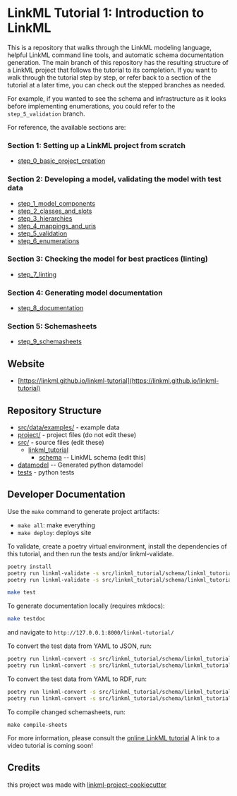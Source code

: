 # LinkML Tutorial 1: Introduction to LinkML

This is a repository that walks through the LinkML modeling language, helpful LinkML command line tools, and 
automatic schema documentation generation. The main branch of this repository has the resulting
structure of a LinkML project that follows the tutorial to its completion.  If you want to walk through
the tutorial step by step, or refer back to a section of the tutorial at a later time, you can 
check out the stepped branches as needed.

For example, if you wanted to see the schema and infrastructure as it looks before implementing enumerations, 
you could refer to the `step_5_validation` branch.

For reference, the available sections are:

### Section 1: Setting up a LinkML project from scratch 
- [step_0_basic_project_creation](https://github.com/linkml/linkml-tutorial/tree/step_0_basic_project_creation)

### Section 2: Developing a model, validating the model with test data

- [step_1_model_components](https://github.com/linkml/linkml-tutorial/tree/step_1_model_components)
- [step_2_classes_and_slots](https://github.com/linkml/linkml-tutorial/tree/step_2_classes_and_slots)
- [step_3_hierarchies](https://github.com/linkml/linkml-tutorial/tree/step_3_hierarchies)
- [step_4_mappings_and_uris](https://github.com/linkml/linkml-tutorial/tree/step_4_mappings_and_uris)
- [step_5_validation](https://github.com/linkml/linkml-tutorial/tree/step_5_validation)
- [step_6_enumerations](https://github.com/linkml/linkml-tutorial/tree/step_6_enumerations)

### Section 3: Checking the model for best practices (linting)
- [step_7_linting](https://github.com/linkml/linkml-tutorial/tree/step_7_linting)

### Section 4: Generating model documentation
- [step_8_documentation](https://github.com/linkml/linkml-tutorial/tree/step_8_documentation)

### Section 5: Schemasheets
- [step_9_schemasheets](https://github.com/linkml/linkml-tutorial/tree/schemasheets)


## Website

* [https://linkml.github.io/linkml-tutorial](https://linkml.github.io/linkml-tutorial)

## Repository Structure

* [src/data/examples/](src/data/examples/Person-001.yaml) - example data
* [project/](project/) - project files (do not edit these)
* [src/](src/) - source files (edit these)
    * [linkml_tutorial](src/linkml_tutorial)
        * [schema](src/linkml_tutorial/schema) -- LinkML schema (edit this)
* [datamodel](src/linkml_tutorial/datamodel) -- Generated python datamodel
* [tests](tests/) - python tests

## Developer Documentation

Use the `make` command to generate project artifacts:

- `make all`: make everything
- `make deploy`: deploys site

To validate, create a poetry virtual environment, install the dependencies of this tutorial, and then
run the tests and/or linkml-validate.

```bash
poetry install
poetry run linkml-validate -s src/linkml_tutorial/schema/linkml_tutorial.yaml src/data/examples/Person-001.yaml --target-class PersonCollection
poetry run linkml-validate -s src/linkml_tutorial/schema/linkml_tutorial.yaml src/data/examples/Animal-001.yaml --target-class AnimalCollection
```

```bash
make test
```

To generate documentation locally (requires mkdocs):

```bash
make testdoc
```
and navigate to `http://127.0.0.1:8000/linkml-tutorial/`

To convert the test data from YAML to JSON, run:

```bash
poetry run linkml-convert -s src/linkml_tutorial/schema/linkml_tutorial.yaml -t json src/data/examples/Animal-001.yaml --target-class AnimalCollection
poetry run linkml-convert -s src/linkml_tutorial/schema/linkml_tutorial.yaml -t json src/data/examples/Person-001.yaml --target-class PersonCollection
```

To convert the test data from YAML to RDF, run:

```bash
poetry run linkml-convert -s src/linkml_tutorial/schema/linkml_tutorial.yaml -t rdf src/data/examples/Animal-001.yaml --target-class AnimalCollection
poetry run linkml-convert -s src/linkml_tutorial/schema/linkml_tutorial.yaml -t rdf src/data/examples/Person-001.yaml --target-class PersonCollection
```

To compile changed schemasheets, run:

```
make compile-sheets
```

For more information, please consult the [online LinkML tutorial](https://linkml.io/linkml/intro/tutorial01.html)
A link to a video tutorial is coming soon!


## Credits

this project was made with [linkml-project-cookiecutter](https://github.com/linkml/linkml-project-cookiecutter)
